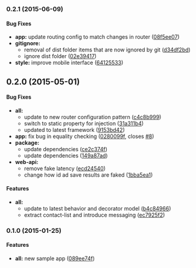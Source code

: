 ### 0.2.1 (2015-06-09)


#### Bug Fixes

* **app:** update routing config to match changes in router ([08f5ee07](http://github.com/aurelia/app-contacts/commit/08f5ee0791c807e54ca7775ba9184840e2e5416b))
* **gitignore:**
  * removal of dist folder items that are now ignored by git ([d34df2bd](http://github.com/aurelia/app-contacts/commit/d34df2bdbe0cec421f466487ee8e8d0320f58e12))
  * ignore dist folder ([02e39417](http://github.com/aurelia/app-contacts/commit/02e39417a10c23aa13b04234448c29efa6f9c4be))
* **style:** improve mobile interface ([64125533](http://github.com/aurelia/app-contacts/commit/641255332161bee1b98dd602354ade100a75f5c9))


## 0.2.0 (2015-05-01)


#### Bug Fixes

* **all:**
  * update to new router configuration pattern ([c4c8b999](http://github.com/aurelia/app-contacts/commit/c4c8b9995b39bed3526100a4e0504e1047cc076f))
  * switch to static property for injection ([31a311b4](http://github.com/aurelia/app-contacts/commit/31a311b47bb768e031c4784fa129bc93e309b017))
  * updated to latest framework ([9153bd42](http://github.com/aurelia/app-contacts/commit/9153bd42f4bdb7b235e55a8a92fed745334a15ce))
* **app:** fix bug in equality checking ([0280099f](http://github.com/aurelia/app-contacts/commit/0280099f67eec1514edb9713373d0a1b2b2e4c40), closes [#8](http://github.com/aurelia/app-contacts/issues/8))
* **package:**
  * update dependencies ([ce2c374f](http://github.com/aurelia/app-contacts/commit/ce2c374f9251ab6ad46051001cd77ffd00c26436))
  * update dependencies ([149a87ad](http://github.com/aurelia/app-contacts/commit/149a87adc36713c531fc9240bdcffc0f37276f79))
* **web-api:**
  * remove fake latency ([ecd24540](http://github.com/aurelia/app-contacts/commit/ecd245409e47b54e39c426e0d0ed98c8933af9cb))
  * change how id ad save results are faked ([1bba5ea1](http://github.com/aurelia/app-contacts/commit/1bba5ea1be441262d861ef4f64388c2eabe8a8b0))


#### Features

* **all:**
  * update to latest behavior and decorator model ([b4c84966](http://github.com/aurelia/app-contacts/commit/b4c8496640f6c6dbd7429d46ba17720c7d77d760))
  * extract contact-list and introduce messaging ([ec7925f2](http://github.com/aurelia/app-contacts/commit/ec7925f270443ac3f942382e40838d1af526d79b))


### 0.1.0 (2015-01-25)


#### Features

* **all:** new sample app ([089ee74f](http://github.com/aurelia/app-contacts/commit/089ee74fe62d67a436e35326b7be58a050e6ace9))

